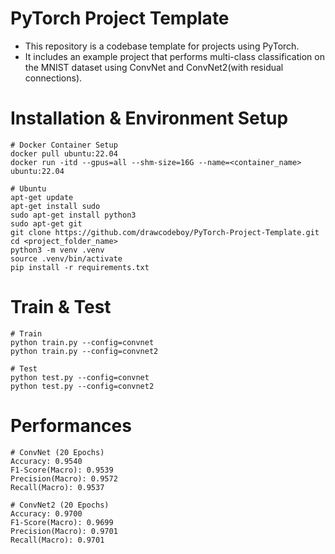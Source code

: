 # PyTorch Project Template
* This repository is a codebase template for projects using PyTorch.
* It includes an example project that performs multi-class classification on the MNIST dataset using ConvNet and ConvNet2(with residual connections).

# Installation & Environment Setup
```
# Docker Container Setup
docker pull ubuntu:22.04
docker run -itd --gpus=all --shm-size=16G --name=<container_name> ubuntu:22.04

# Ubuntu
apt-get update
apt-get install sudo
sudo apt-get install python3
sudo apt-get git
git clone https://github.com/drawcodeboy/PyTorch-Project-Template.git
cd <project_folder_name>
python3 -m venv .venv
source .venv/bin/activate
pip install -r requirements.txt
```
# Train & Test
```
# Train
python train.py --config=convnet
python train.py --config=convnet2

# Test
python test.py --config=convnet
python test.py --config=convnet2
```
# Performances
```
# ConvNet (20 Epochs)
Accuracy: 0.9540
F1-Score(Macro): 0.9539
Precision(Macro): 0.9572
Recall(Macro): 0.9537

# ConvNet2 (20 Epochs)
Accuracy: 0.9700
F1-Score(Macro): 0.9699
Precision(Macro): 0.9701
Recall(Macro): 0.9701
```